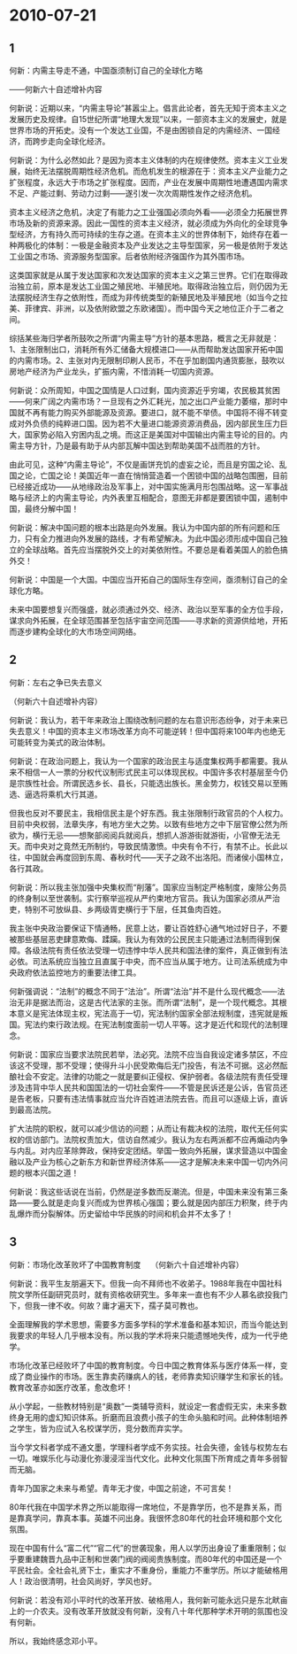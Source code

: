 # 2010-07-21

## 1

何新：内需主导走不通，中国亟须制订自己的全球化方略

――何新六十自述增补内容

何新说：近期以来，“内需主导论”甚嚣尘上。倡言此论者，首先无知于资本主义之发展历史及规律。自15世纪所谓“地理大发现”以来，一部资本主义的发展史，就是世界市场的开拓史。没有一个发达工业国，不是由困锁自足的内需经济、一国经济，而跨步走向全球化经济。

何新说：为什么必然如此？是因为资本主义体制的内在规律使然。资本主义工业发展，始终无法摆脱周期性经济危机。而危机发生的根源在于：资本主义产业能力之扩张程度，永远大于市场之扩张程度。因而，产业在发展中周期性地遭遇国内需求不足、产能过剩、劳动力过剩――遂引发一次次周期性发作之经济危机。

资本主义经济之危机，决定了有能力之工业强国必须向外看――必须全力拓展世界市场及新的资源来源。因此一国性的资本主义经济，就必须成为外向化的全球竞争型经济，方有持久而可持续的生存之道。在资本主义的世界体制下，始终存在着一种两极化的体制：一极是金融资本及产业发达之主导型国家，另一极是依附于发达工业国之市场、资源服务型国家。后者依附经济强国作为其外围市场。

这类国家就是从属于发达国家和次发达国家的资本主义之第三世界。它们在取得政治独立前，原本是发达工业国之殖民地、半殖民地。取得政治独立后，则仍因为无法摆脱经济生存之依附性，而成为非传统类型的新殖民地及半殖民地（如当今之拉美、菲律宾、非洲，以及依附欧盟之东欧诸国）。而中国今天之地位正介于二者之间。

综括某些海归学者所鼓吹之所谓“内需主导”方针的基本思路，概言之无非就是：1、主张限制出口，消耗所有外汇储备大规模进口――从而帮助发达国家开拓中国的内需市场。2、主张对内无限制印刷人民币，不在乎加剧国内通货膨胀，鼓吹以房地产经济为产业龙头，扩振内需，不惜消耗一切国内资源。

何新说：众所周知，中国之国情是人口过剩，国内资源近乎穷竭，农民极其贫困――何来广阔之内需市场？一旦现有之外汇耗光，加之出口产业能力萎缩，那时中国就不再有能力购买外部能源及资源。要进口，就不能不举债。中国将不得不转变成对外负债的纯粹进口国。因为若不大量进口能源资源消费品，因内部民生压力巨大，国家势必陷入穷困内乱之境。而这正是美国对中国输出内需主导论的目的。内需主导方针，乃是最有助于从内部瓦解中国达到帮助美国不战而胜的方针。

由此可见，这种“内需主导论”，不仅是画饼充饥的虚妄之论，而且是穷国之论、乱国之论，亡国之论！美国近年一直在悄悄营造着一个困锁中国的战略包围圈，目前已经接近成功――从地缘政治及军事上，对中国实施满月形包围战略。这一军事战略与经济上的内需主导论，内外表里互相配合，意图无非都是要困锁中国，遏制中国，最终分解中国！

何新说：解决中国问题的根本出路是向外发展。我认为中国内部的所有问题和压力，只有全力推进向外发展的路线，才有希望解决。为此中国必须形成中国自己独立的全球战略。首先应当摆脱外交上的对美依附性。不要总是看着美国人的脸色搞外交！

何新说：中国是一个大国。中国应当开拓自己的国际生存空间，亟须制订自己的全球化方略。

未来中国要想复兴而强盛，就必须通过外交、经济、政治以至军事的全方位手段，谋求向外拓展，在全球范围甚至包括宇宙空间范围――寻求新的资源供给地，开拓而逐步建构全球化的大市场空间网络。  




## 2

何新：左右之争已失去意义

（何新六十自述增补内容）　 

何新说：我认为，若干年来政治上围绕改制问题的左右意识形态纷争，对于未来已失去意义！中国的资本主义市场改革方向不可能逆转！但中国将来100年内也绝无可能转变为美式的政治体制。

何新说：在政治问题上，我认为一个国家的政治民主与适度集权两手都需要。我从来不相信一人一票的分权代议制形式民主可以体现民权。中国许多农村基层至今仍是宗族性社会。所谓民选乡长、县长，只能选出族长。黑金势力，权钱交易以至贿选、逼选将乘机大行其道。

但我也反对不要民主，我相信民主是个好东西。我主张限制行政官员的个人权力。目前中央权弱，法章失序，有地方坐大之势。以致有些地方之中下层官僚公然为所欲为，横行无忌――想聚部阅阅兵就阅兵，想抓人游游街就游街，小官僚无法无天。而中央对之竟然无所制约，导致民情激愤。中央有令不行，有禁不止。长此以往，中国就会再度回到东周、春秋时代――天子之政不出洛阳。而诸侯小国林立，各行其政。

何新说：所以我主张加强中央集权而“削藩”。国家应当制定严格制度，废除公务员的终身制以至世袭制。实行察举巡视从严约束地方官员。我认为国家必须从严治吏，特别不可放纵县、乡两级胥吏横行于下层，任其鱼肉百姓。

我主张中央政治要保证下情通畅，民意上达，要让百姓舒心通气地过好日子，不要被那些基层恶吏肆意欺侮、蹂躏。我认为有效的公民民主只能通过法制而得到保障。各级法院有责任依法受理一切违悖中华人民共和国法律的案件，真正做到有法必依。司法系统应当独立且直属于中央，而不应当从属于地方。让司法系统成为中央政府依法监控地方的重要法律工具。

何新强调说：“法制”的概念不同于“法治”。所谓“法治”并不是什么现代概念――法治无非是据法而治，这是古代法家的主张。而所谓“法制”，是一个现代概念。其根本意义是宪法体现主权，宪法高于一切，宪法制约国家全部法规制度，违宪就是叛国。宪法约束行政法规。在宪法制度面前一切人平等。这才是近代和现代的法制理念。

何新说：国家应当要求法院民若举，法必究。法院不应当自我设定诸多禁区，不应该这不受理，那不受理；使得升斗小民受欺侮后无门投告，有法不可据。这必然酝酿社会不安定。法律的功能之一就是要纠正侵权、保护弱者。各级法院有责任受理涉及违背中华人民共和国国法的一切社会案件――不管是民诉还是公诉，告官员还是告老板，只要有违法情事就应当允许百姓进法院去告。而且可以逐级上诉，直诉到最高法院。

扩大法院的职权，就可以减少信访的问题；从而让有裁决权的法院，取代无任何实权的信访部门。法院权责加大，信访自然减少。我认为左右两派都不应再煽动内争与内乱。对内应革除弊政，保持安定团结。举国一致向外拓展，谋求营造以中国金融以及产业为核心之新东方和新世界经济体系――这才是解决未来中国一切内外问题的根本兴国之道！

何新说：我这些话说在当前，仍然是逆多数而反潮流。但是，中国未来没有第三条路――要么就是走向复兴而成为世界核心强国；要么就是因内部压力积聚，终于内乱爆炸而分裂解体。历史留给中华民族的时间和机会并不太多了！




## 3

何新：市场化改革败坏了中国教育制度　  （何新六十自述增补内容）

何新说：我平生友朋遍天下。但我一向不拜师也不收弟子。1988年我在中国社科院文学所任副研究员时，就有资格收研究生。多年来一直也有不少人慕名欲投我门下，但我一律不收。何故？庸才遍天下，孺子莫可教也。

全面理解我的学术思想，需要多方面多学科的学术准备和基本知识，而当今能达到我要求的年轻人几乎根本没有。所以我的学术将来只能遗憾地失传，成为一代乎绝学。

市场化改革已经败坏了中国的教育制度。今日中国之教育体系与医疗体系一样，变成了商业操作的市场。医生靠卖药赚病人的钱，老师靠卖知识赚学生和家长的钱。教育改革亦如医疗改革，愈改愈坏！

从小学起，一些教材特别是“奥数”一类辅导资料，就设定一套虚假无实，未来多数终身无用的虚幻知识体系。折磨而且浪费小孩子的生命头脑和时间。此种体制培养之学生，皆为应试入名校谋学历，竞分数而弃实学。

当今学文科者学成不通文墨，学理科者学成不务实技。社会失德，金钱与权势左右一切。唯娱乐化与动漫化弥漫浸淫当代文化。此种文化氛围下所育成之青年多弱智而无脑。

青年乃国家之未来与希望。青年无才俊，中国之前途，不可言矣！

80年代我在中国学术界之所以能取得一席地位，不是靠学历，也不是靠关系，而是靠真学问，靠真本事。英雄不问出身。我很怀念80年代的社会环境和那个文化氛围。

现在中国有什么“富二代”“官二代”的世袭现象，用人以学历出身设了重重限制；似乎要重建魏晋九品中正制和世袭门阀的阀阅贵族制度。而80年代的中国还是一个平民社会。全社会礼贤下士，重实才不重身份，重能力不重学历。所以才能破格用人！政治很清明，社会风尚好，学风也好。

何新说：若没有邓小平时代的改革开放、破格用人，我何新可能永远只是东北畎亩上的一介农夫。没有改革开放就没有何新，没有八十年代那种学术开明的氛围也没有何新。

所以，我始终感念邓小平。




